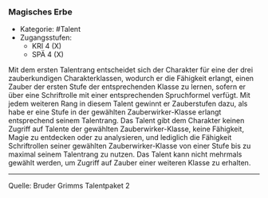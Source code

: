 ### Magisches Erbe

- Kategorie: #Talent
- Zugangsstufen:
  - KRI 4 (X)
  - SPÄ 4 (X)

Mit dem ersten Talentrang entscheidet sich der Charakter für eine der drei zauberkundigen Charakterklassen, wodurch er die Fähigkeit erlangt, einen Zauber der ersten Stufe der entsprechenden Klasse zu lernen, sofern er über eine Schriftrolle mit einer entsprechenden Spruchformel verfügt. Mit jedem weiteren Rang in diesem Talent gewinnt er Zauberstufen dazu, als habe er eine Stufe in der gewählten Zauberwirker-Klasse erlangt entsprechend seinem Talentrang. Das Talent gibt dem Charakter keinen Zugriff auf Talente der gewählten Zauberwirker-Klasse, keine Fähigkeit, Magie zu entdecken oder zu analysieren, und lediglich die Fähigkeit Schriftrollen seiner gewählten Zauberwirker-Klasse von einer Stufe bis zu maximal seinem Talentrang zu nutzen. Das Talent kann nicht mehrmals gewählt werden, um Zugriff auf Zauber einer weiteren Klasse zu erhalten.

---

Quelle: Bruder Grimms Talentpaket 2
